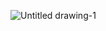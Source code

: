 ![Untitled drawing-1](https://user-images.githubusercontent.com/69804253/91655205-9d35d400-eacc-11ea-90a2-68cdd0a3697d.png)
